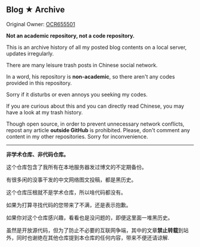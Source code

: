 ## Blog ★ Archive

Original Owner: [OCR655501][1]

**Not an academic repository, not a code repository.**

This is an archive history of all my posted blog contents on a local server, updates irregularly.

There are many leisure trash posts in Chinese social network.

In a word, his repository is **non-academic**, so there aren't any codes provided in this repository.

Sorry if it disturbs or even annoys you seeking my codes.

If you are curious about this and you can directly read Chinese, you may have a look at my trash history.

Though open source, in order to prevent unnecessary network conflicts, repost any article **outside GitHub** is prohibited. Please, don't comment any content in my other repositories. Sorry for inconvenience.

-------------

**非学术仓库、非代码仓库。**

这个仓库包含了我所有在本地服务器发过博文的不定期备份。

有很多闲的没事干发的中文网络图文投稿，都是黑历史。

这个仓库压根就不是学术仓库，所以啥代码都没有。

如果为打算寻找代码的您带来了不满，还是表示抱歉。

如果你对这个仓库感兴趣，看看也是没问题的，即便这里面一堆黑历史。

虽然是开放源代码，但为了防止不必要的互联网争端，其中的文章**禁止转载**到站外，同时也谢绝在其他仓库提到本仓库的任何内容，带来不便还请谅解.

  [1]: https://github.com/ocr655501/
